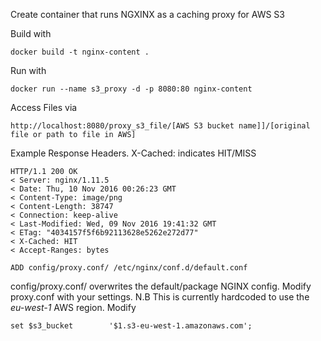 Create container that runs NGXINX as a caching proxy for AWS S3

Build with 
``` Shell
docker build -t nginx-content .
```

Run with 
``` Shell
docker run --name s3_proxy -d -p 8080:80 nginx-content
```

Access Files via
```
http://localhost:8080/proxy_s3_file/[AWS S3 bucket name]]/[original file or path to file in AWS]
```

Example Response Headers. X-Cached: indicates HIT/MISS
``` Shell
HTTP/1.1 200 OK
< Server: nginx/1.11.5
< Date: Thu, 10 Nov 2016 00:26:23 GMT
< Content-Type: image/png
< Content-Length: 38747
< Connection: keep-alive
< Last-Modified: Wed, 09 Nov 2016 19:41:32 GMT
< ETag: "4034157f5f6b92113628e5262e272d77"
< X-Cached: HIT
< Accept-Ranges: bytes
```
``` Shell
ADD config/proxy.conf/ /etc/nginx/conf.d/default.conf
```

config/proxy.conf/ overwrites the default/package NGINX config. Modify proxy.conf with your settings. N.B This is currently hardcoded to use the *eu-west-1* AWS region.
Modify  
``` Shell
set $s3_bucket        '$1.s3-eu-west-1.amazonaws.com';
```

